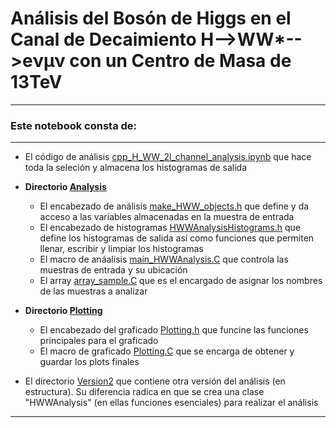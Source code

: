 # Análisis del Bosón de Higgs en el Canal de Decaimiento H-->WW*-->eνµν con un Centro de Masa de 13TeV
---------------------------------------------------------
### Este notebook consta de:
-------------------------------------------------------
- El código de análisis [cpp_H_WW_2l_channel_analysis.ipynb](https://github.com/ruben-mancilla/HWW2l/blob/master/cpp_H_WW_2l_channel_analysis.ipynb) que hace toda la seleción y almacena los histogramas de salida

- <b>Directorio [Analysis](https://github.com/ruben-mancilla/HWW2l/tree/master/Analysis)</b>
    - El encabezado de análisis [make_HWW_objects.h](https://github.com/ruben-mancilla/HWW2l/blob/master/Analysis/make_HWW_objects.h) que define y da acceso a las variables almacenadas en la muestra de entrada
    - El encabezado de histogramas [HWWAnalysisHistograms.h](https://github.com/ruben-mancilla/HWW2l/blob/master/Analysis/HWWAnalysisHistograms.h) que define los histogramas de salida así como funciones que permiten llenar, escribir y limpiar los histogramas
   - El macro de anáalisis [main_HWWAnalysis.C](https://github.com/ruben-mancilla/HWW2l/blob/master/Analysis/main_HWWAnalysis.C) que controla las muestras de entrada y su ubicación
   - El array [array_sample.C](https://github.com/ruben-mancilla/HWW2l/blob/master/Analysis/array_sample.C) que es el encargado de asignar los nombres de las muestras a analizar

- <b>Directorio [Plotting](https://github.com/ruben-mancilla/HWW2l/tree/master/Plotting)</b>
    - El encabezado del graficado [Plotting.h](https://github.com/ruben-mancilla/HWW2l/tree/master/Plotting/Plotting.h) que funcine las funciones principales para el graficado
    - El macro de graficado [Plotting.C](https://github.com/ruben-mancilla/HWW2l/tree/master/Plotting/Plotting.C) que se encarga de obtener y guardar los plots finales

- El directorio [Version2](https://github.com/ruben-mancilla/HWW2l/tree/master/Version2) que contiene otra versión del análisis (en estructura). Su diferencia radica en que se crea una clase "HWWAnalysis" (en ellas funciones esenciales) para realizar el análisis
--------------------------------------------------------------------
